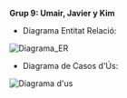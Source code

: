 **Grup 9: Umair, Javier y Kim**

- Diagrama Entitat Relació:

![Diagrama_ER](https://github.com/user-attachments/assets/092f200a-91f8-46e7-83a1-da6178f07444)


- Diagrama de Casos d'Ús:

![Diagrama d'us](https://github.com/user-attachments/assets/941f2e4e-8a3a-4ab3-a251-ce47162c8ffe)
